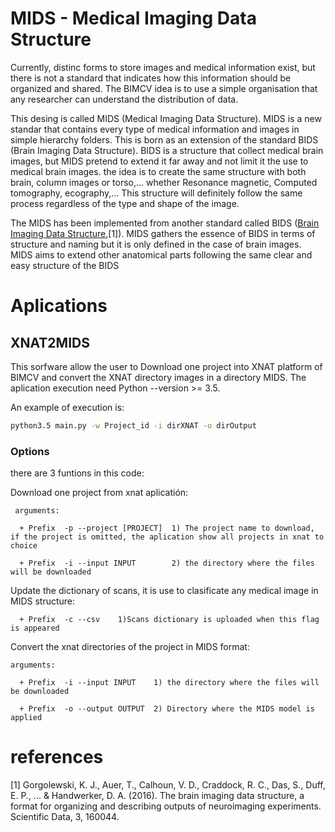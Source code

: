 # MIDS - Medical Imaging Data Structure

Currently, distinc forms to store images and medical information exist, but there is not a standard that indicates how this information should be organized and shared. The BIMCV idea is to use a simple organisation that any researcher can understand the distribution of data.

This desing is called MIDS (Medical Imaging Data Structure). MIDS is a new standar that contains every type of medical information and images in simple hierarchy folders. This is born as an extension of the standard BIDS (Brain Imaging Data Structure). BIDS is a structure that collect medical brain images, but MIDS pretend to extend it far away and not limit it the use to medical brain images. the idea is to create the same structure with both brain, column images or torso,... whether Resonance magnetic, Computed tomography, ecography,... This structure will definitely follow the same process regardless of the type and shape of the image. 

The MIDS has been implemented from another standard called BIDS ([Brain Imaging Data Structure](http://bids.neuroimaging.io/),[1]). MIDS gathers the essence of BIDS in terms of structure and naming but it is only defined in the case of brain images. MIDS aims to extend other anatomical parts following the same clear and easy structure of the BIDS

# Aplications
## XNAT2MIDS
This sorfware allow the user to Download one project into XNAT platform of BIMCV and convert the XNAT directory images in a directory MIDS. The aplication execution need Python --version >= 3.5. 

An example of execution is:

```sh
python3.5 main.py -w Project_id -i dirXNAT -o dirOutput
```

### Options

there are 3 funtions in this code:

  Download one project from xnat aplicatión:

     arguments:

      + Prefix	-p --project [PROJECT]	1) The project name to download, if the project is omitted, the aplication show all projects in xnat to choice

      + Prefix	-i --input INPUT   	    2) the directory where the files will be downloaded
  
  Update the dictionary of scans, it is use to clasificate any medical image in MIDS structure:
  
      + Prefix  -c --csv    1)Scans dictionary is uploaded when this flag is appeared

  Convert the xnat directories of the project in MIDS format:

    arguments:

      + Prefix	-i --input INPUT	1) the directory where the files will be downloaded

      + Prefix	-o --output OUTPUT	2) Directory where the MIDS model is applied

# references

[1] Gorgolewski, K. J., Auer, T., Calhoun, V. D., Craddock, R. C., Das, S., Duff, E. P., ... & Handwerker, D. A. (2016). The brain imaging data structure, a format for organizing and describing outputs of neuroimaging experiments. Scientific Data, 3, 160044.
